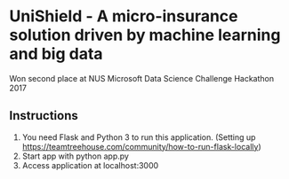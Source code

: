 # UniShield - A micro-insurance solution driven by machine learning and big data
Won second place at NUS Microsoft Data Science Challenge Hackathon 2017

## Instructions
1. You need Flask and Python 3 to run this application. (Setting up https://teamtreehouse.com/community/how-to-run-flask-locally)
2. Start app with python app.py
3. Access application at localhost:3000
